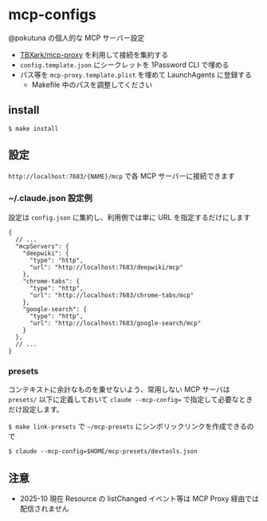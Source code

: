 mcp-configs
===

@pokutuna の個人的な MCP サーバー設定

- [TBXark/mcp-proxy](https://github.com/TBXark/mcp-proxy) を利用して接続を集約する
- `config.template.json` にシークレットを 1Password CLI で埋める
- パス等を `mcp-proxy.template.plist` を埋めて LaunchAgents に登録する
  - Makefile 中のパスを調整してください

## install

`$ make install`

## 設定

`http://localhost:7683/{NAME}/mcp` で各 MCP サーバーに接続できます


### ~/.claude.json 設定例

設定は `config.json` に集約し、利用側では単に URL を指定するだけにします

```jsonc
{
  // ...
  "mcpServers": {
    "deepwiki": {
      "type": "http",
      "url": "http://localhost:7683/deepwiki/mcp"
    },
    "chrome-tabs": {
      "type": "http",
      "url": "http://localhost:7683/chrome-tabs/mcp"
    },
    "google-search": {
      "type": "http",
      "url": "http://localhost:7683/google-search/mcp"
    }
  },
  // ...
}
```

### presets

コンテキストに余計なものを乗せないよう、常用しない MCP サーバは `presets/` 以下に定義しておいて `claude --mcp-config=` で指定して必要なときだけ設定します。

`$ make link-presets` で `~/mcp-presets` にシンボリックリンクを作成できるので

`$ claude --mcp-config=$HOME/mcp-presets/devtools.json`

## 注意

- 2025-10 現在 Resource の listChanged イベント等は MCP Proxy 経由では配信されません
